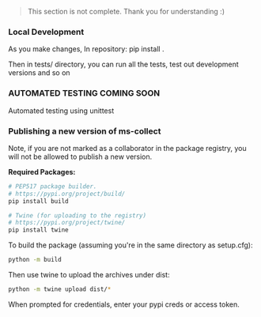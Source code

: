 > This section is not complete. Thank you for understanding :)

### Local Development
As you make changes, In repository:
pip install .

Then in tests/ directory, you can run all the tests, test out development versions and so on

### AUTOMATED TESTING COMING SOON
Automated testing using unittest


### Publishing a new version of ms-collect
Note, if you are not marked as a collaborator in the package registry, you will not be allowed to
publish a new version.

**Required Packages:**
```sh
# PEP517 package builder.
# https://pypi.org/project/build/
pip install build

# Twine (for uploading to the registry)
# https://pypi.org/project/twine/
pip install twine
```

To build the package (assuming you're in the same directory as setup.cfg):
```sh
python -m build
```

Then use twine to upload the archives under dist:
```sh
python -m twine upload dist/*
```

When prompted for credentials, enter your pypi creds or access token.